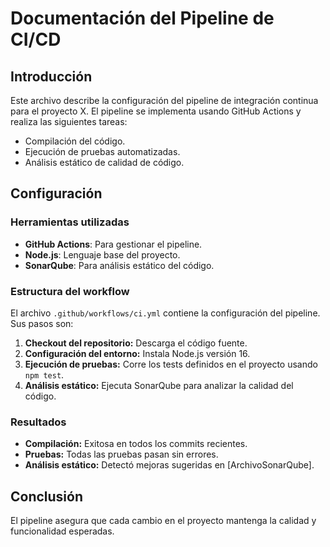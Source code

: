 # Documentación del Pipeline de CI/CD

## Introducción
Este archivo describe la configuración del pipeline de integración continua para el proyecto X. El pipeline se implementa usando GitHub Actions y realiza las siguientes tareas:
- Compilación del código.
- Ejecución de pruebas automatizadas.
- Análisis estático de calidad de código.

## Configuración
### Herramientas utilizadas
- **GitHub Actions**: Para gestionar el pipeline.
- **Node.js**: Lenguaje base del proyecto.
- **SonarQube**: Para análisis estático del código.

### Estructura del workflow
El archivo `.github/workflows/ci.yml` contiene la configuración del pipeline. Sus pasos son:
1. **Checkout del repositorio:** Descarga el código fuente.
2. **Configuración del entorno:** Instala Node.js versión 16.
3. **Ejecución de pruebas:** Corre los tests definidos en el proyecto usando `npm test`.
4. **Análisis estático:** Ejecuta SonarQube para analizar la calidad del código.

### Resultados
- **Compilación:** Exitosa en todos los commits recientes.
- **Pruebas:** Todas las pruebas pasan sin errores.
- **Análisis estático:** Detectó mejoras sugeridas en [ArchivoSonarQube].

## Conclusión
El pipeline asegura que cada cambio en el proyecto mantenga la calidad y funcionalidad esperadas.
